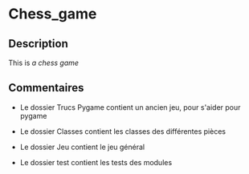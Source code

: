 # Chess_game

## Description
This is *a chess game*

## Commentaires
* Le dossier Trucs Pygame contient un ancien jeu, pour s'aider pour pygame

* Le dossier Classes contient les classes des différentes pièces

* Le dossier Jeu contient le jeu général

* Le dossier test contient les tests des modules